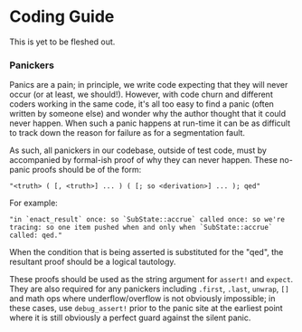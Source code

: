 # Coding Guide

This is yet to be fleshed out.

### Panickers

Panics are a pain; in principle, we write code expecting that they will never occur (or at least, we should!). However, with code churn and different coders working in the same code, it's all too easy to find a panic (often written by someone else) and wonder why the author thought that it could never happen. When such a panic happens at run-time it can be as difficult to track down the reason for failure as for a segmentation fault.

As such, all panickers in our codebase, outside of test code, must by accompanied by formal-ish proof of why they can never happen. These no-panic proofs should be of the form:

```
"<truth> ( [, <truth>] ... ) ( [; so <derivation>] ... ); qed"
```

For example:

```"in `enact_result` once: so `SubState::accrue` called once: so we're tracing: so one item pushed when and only when `SubState::accrue` called: qed."```

When the condition that is being asserted is substituted for the "qed", the resultant proof should be a logical tautology.

These proofs should be used as the string argument for `assert!` and `expect`. They are also required for any panickers including `.first`, `.last`, `unwrap`, `[]` and math ops where underflow/overflow is not obviously impossible; in these cases, use `debug_assert!` prior to the panic site at the earliest point where it is still obviously a perfect guard against the silent panic.

